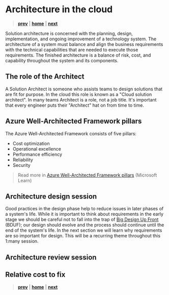 # Architecture in the cloud

> **[prev]** | **[home]**  | **[next]**

Solution architecture is concerned with the planning, design, implementation, and ongoing improvement of a technology system. The architecture of a system must balance and align the business requirements with the technical capabilities that are needed to execute those requirements. The finished architecture is a balance of risk, cost, and capability throughout the system and its components.

## The role of the Architect

A Solution Architect is someone who assists teams to design solutions that are fit for purpose. In the cloud this role is known as a "Cloud solution architect". In many teams Architect is a role, not a job title. It's important that every engineer puts their "Architect" hat on from time to time.

## Azure Well-Architected Framework pillars

The Azure Well-Architected Framework consists of five pillars:

* Cost optimization
* Operational excellence
* Performance efficiency
* Reliability
* Security

> Read more in [Azure Well-Architected Framework pillars] (Microsoft Learn)

## Architecture design session

Good practices in the design phase help to reduce issues in later phases of a system's life. While it is important to think about requirements in the early stage we should be careful not to fall into the trap of [Big Design Up Front] (BDUF); our design should evolve and the process should continue until the end of the system's life. In the next section we will learn why requirements are so important for design. This will be a recurring theme throughout this 1:many session.




## Architecture review session

## Relative cost to fix




> **[prev]** | **[home]**  | **[next]**

[prev]:/README.md
[home]:/README.md
[next]:./requirements.md
[Big Design Up Front]:https://en.wikipedia.org/wiki/Big_Design_Up_Front
[Azure Well-Architected Framework pillars]:https://docs.microsoft.com/en-us/learn/modules/azure-well-architected-introduction/2-pillars
